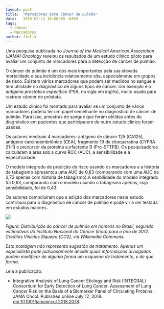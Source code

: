 ```yaml
---
layout: post
title:  "Marcadores para câncer de pulmão"
date:   2018-07-12 18:00:00 -0300
tags:
  - Câncer
  - Marcadores
author: ffelix
---
```

Uma pesquisa publicada no  _Journal of the Medical American Association (JAMA) Oncology_ revelou os resultados de um estudo clínico piloto para avaliar um conjunto de marcadores para a detecção de câncer de pulmão.  
<!--more-->

O câncer de pulmão é um dos mais importantes pela sua elevada mortalidade e sua incidência relativamente alta, especialmente em grupos de risco. Existem vários marcadores que podem ser medidos no sangue e tem utilidade no diagnóstico de alguns tipos de câncer. Um exemplo é o _antígeno prostático específico_ (PSA, na sigla em inglês), muito usado para rastrear câncer de próstata.

Um estudo clínico foi montado para avaliar se um conjunto de vários marcadores poderia ter um papel semelhante no diagnóstico de câncer de pulmão. Para isso, amostras de sangue que foram obtidas antes do diagnóstico em pacientes que participaram de outro estudo clínico foram usadas.

Os autores mediram 4 marcadores: antígeno de câncer 125 (CA125), antígeno carcinoembriônico (CEA), fragmento 19 de citoqueratina (CYFRA 21-1) e precursor da proteína surfactante B (Pro-SFTPB). Os pesquisadores calcularam a área sob a curva ROC (AUC), a sensibilidade e a especificidade.

O modelo integrado de predição de risco usando os marcadores e a história de tabagismo apresentou uma AUC de 0,83 (comparando com uma AUC de 0,73 apenas com história de tabagismo).A senbilidade do modelo integrado foi 0,63, comparando com o modelo usando o tabagismo apenas, cuja sensibilidade, foi de 0,43.

Os autores comncluíram que a adição dos marcadores neste estudo contribuiu para o diagnóstico de câncer de pulmão e pode vir a ser testada em estudos maiores.

![](https://upload.wikimedia.org/wikipedia/commons/2/20/Distribui%C3%A7%C3%A3o_c%C3%A2ncer_de_pulm%C3%A3o_Brasil.svg)

_Figura: Distribuição do câncer de pulmão em homens no Brasil, segundo estimativas do Instituto Nacional do Câncer (Inca) para o ano de 2012. Créditos Vinicius Siqueira [CC0], via Wikimedia Commons._

_Esta postagem não representa sugestão de tratamento. Apenas um especialista pode judiciosamente decidir quais informações divulgadas podem modificar de alguma forma um esquema de tratamento, e de que forma._

Leia a publicação:
- Integrative Analysis of Lung Cancer Etiology and Risk (INTEGRAL) Consortium for Early Detection of Lung Cancer. Assessment of Lung Cancer Risk on the Basis of a Biomarker Panel of Circulating Proteins. JAMA Oncol. Published online July 12, 2018. [doi:10.1001/jamaoncol.2018.2078](http://doi.org/10.1001/jamaoncol.2018.2078).

